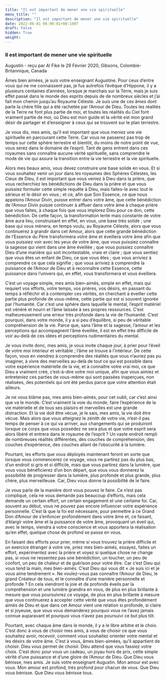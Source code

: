 ```yaml
---
title: "Il est important de mener une vie spirituelle"
menu_title: ""
description: "Il est important de mener une vie spirituelle"
date: 2022-06-01 06:00:01+00:1007
draft: False
hidden: True
weight:
---
```

### Il est important de mener une vie spirituelle

Augustin - reçu par Al Fike le 29 Février 2020, Gibsons, Colombie-Britannique, Canada

Âmes bien aimées, je suis votre enseignant Augustine. Pour ceux d’entre vous qui ne me connaissent pas, je fus autrefois l’évêque d’Hippone, il y a plusieurs centaines d’années, lorsque je marchais sur la Terre, mais je suis effet passé dans le monde des esprits depuis de de nombreux siècles et j’ai fait mon chemin jusqu’au Royaume Céleste. Je suis une de ces âmes dont parle la chère fille qui a été rachetée par l’Amour de Dieu. Toutes les réalités de la Terre ne font plus partie de moi, et toutes les réalités du Ciel font vraiment partie de moi, où Dieu est mon guide et la vérité est mon grand désir de partager et d’enseigner à ceux qui se trouvent sur le plan terrestre.

Je vous dis, mes amis, qu’il est important que vous meniez une vie spirituelle en parcourant cette Terre. Car vous ne passerez pas trop de temps sur cette sphère terrestre et bientôt, du moins de notre point de vue, vous serez dans le domaine de l’esprit. Tant de gens entrent dans ces royaumes sans connaître aucune vérité spirituelle, sans comprendre le mode de vie qui assure la transition entre la vie terrestre et la vie spirituelle.

Alors mes beaux amis, vous devez construire une base solide en vous. Et si vous souhaitez venir un jour dans les royaumes des Sphères Célestes, les Cieux de Dieu, il est important que vous veniez à Dieu dans la prière, que vous recherchiez les bénédictions de Dieu dans la prière et que vous puissiez formuler cette simple requête à Dieu, mais faites-le avec tout le sérieux et le désir en vous ; et ce, afin que Son Essence, ce que nous appelons l’Amour Divin, puisse entrer dans votre âme, que cette bénédiction de l’Amour Divin puisse continuer à affluer dans votre âme à chaque prière que vous faites, à chaque fois que vous implorez Dieu pour ce don, cette bénédiction. De cette façon, la transformation lente mais constante de votre âme aura lieu, construisant en effet, en vous, une base très solide ; une base qui vous mènera, en temps voulu, au Royaume Céleste, alors que vous continuerez à grandir dans cet Amour, alors que cette grande bénédiction de l’Essence du Père transformera votre âme et éveillera votre âme afin que vous puissiez voir avec les yeux de votre âme, que vous puissiez connaître la sagesse qui vient dans une âme éveillée ; que vous puissiez connaître Dieu d’une manière qui soit incontestable, vraie et claire ; que vous sentiez que vous êtes un enfant de Dieu, ce que vous êtes ; que vous arriviez à comprendre ce que cela signifie ; que vous arriviez à comprendre la puissance de l’Amour de Dieu et à reconnaître cette Essence, cette puissance dans l’univers qui,  en effet, vous transformera et vous éveillera.

C’est un voyage simple, mes amis bien-aimés, simple en effet, mais qui requiert vos efforts, votre temps, vos prières, vos désirs, en passant du temps à réfléchir et à contempler ces vérités, en cherchant à éveiller cette partie plus profonde de vous-même, cette partie qui est si souvent ignorée par l’humanité. Car c’est une sphère dans laquelle le mental, l’esprit matériel est vénéré et nourri et l’âme laissée à ses propres ressources. C’est malheureusement une erreur très profonde dans la vie de l’humanité. C’est pourquoi, dans votre monde, il y a si peu d’équilibre, si peu de véritable compréhension de la vie. Parce que, sans l’âme et la sagesse, l’amour et les perceptions qui accompagnent l’âme éveillée, il est en effet très difficile de voir au-delà de ces idées et perceptions rudimentaires du mental.

Je vous invite donc, mes amis, je vous invite chaque jour, à prier pour l’éveil de votre moi intérieur et véritable ; l’âme se trouve à l’intérieur. De cette façon, vous en viendrez à comprendre des réalités que vous n’auriez pas pu imaginer, à vivre des merveilles au-delà de tout ce qui est possible dans votre expérience matérielle de la vie, et à connaître votre vrai moi, ce que Dieu a vraiment créé, c’est-à-dire votre moi unique, afin que vous aimiez et entreteniez ces parties de vous-même qui sont passées inaperçues, non réalisées, des potentiels qui ont été perdus parce que votre attention était ailleurs.

Je ne vous blâme pas, mes amis bien-aimés, pour cet oubli, car c’est ainsi que va le monde. C’est vraiment la voie du monde, faire l’expérience de la vie matérielle et de tous ses plaisirs et merveilles est une grande distraction. Et la vie doit être vécue, je le sais, mes amis, la vie doit être vécue. Mais alors que vous atteignez le zénith de votre vie, n’est-il pas temps de penser à ce qui va arriver, aux changements qui se produiront lorsque ce corps que vous possédez ne sera plus et que votre esprit sera alors libéré et entrera dans le royaume de l’esprit ? Un vaste endroit rempli de nombreuses réalités différentes, des couches de compréhension, des couches d’expérience, des couches allant de l’obscurité à la lumière.

Pourtant, les efforts que vous déployés maintenant feront en sorte que lorsque vous commencerez ce voyage, vous ne partirez pas du plus bas, d’un endroit si gris et si difficile, mais que vous partirez dans la lumière, que vous vous bénéficierez d’un bon départ, que vous vous donnerez la possibilité de progresser dans la lumière, plus profonde et plus grande, plus chère, plus merveilleuse. Car, Dieu vous donne la possibilité de le faire.

Je vous parle de la manière dont vous pouvez le faire. Ce n’est pas compliqué, cela ne vous demande pas beaucoup d’efforts, mais cela demande un certain effort, un certain engagement et une certaine foi. Car, souvent au début, vous ne pouvez pas encore influencer votre expérience personnelle. C’est là que la foi est nécessaire, pour permettre à ce Grand Don d’Amour de s’enfoncer profondément dans votre âme et, ce faisant, d’élargir votre âme et la puissance de votre âme, provoquant un éveil qui, avec le temps, viendra à votre conscience et vous apportera la réalisation qu’en effet, quelque chose de profond se passe en vous.

En faisant des efforts pour prier, même si vous trouvez la prière difficile et un exercice étranger à votre vie, priez mes bien-aimés, essayez, faites un effort, expérimentez avec la prière et voyez si quelque chose ne change pas, si vous ne ressentez pas une bénédiction, un toucher, un peu de confort, un peu de chaleur et de guérison pour votre être. Car c’est Dieu qui vous tend la main, mes bien-aimés. C’est Dieu qui vous dit « Je suis ici et je vous aime tendrement ». Ne voulez-vous pas connaître l’Amour de Dieu, le grand Créateur de tous, et le connaître d’une manière personnelle et profonde ? En cela viendront la joie et de profonds éveils par la compréhension et une lumière grandira en vous, de plus en plus brillante à mesure que vous poursuivrez ce voyage, de plus en plus brillante à mesure que vous continuerez à accepter cette vérité que vous êtes profondément aimés de Dieu et que dans cet Amour vient une relation si profonde, si claire et si joyeuse, que vous vous demanderez pourquoi vous ne l’avez jamais connue auparavant et pourquoi vous n’avez pas poursuivi ce but plus tôt.

Pourtant, avec chaque âme dans le monde, il y a le libre arbitre et le choix. C’est donc à vous de choisir mes amis, à vous de choisir ce que vous souhaitez avoir, recevoir, comment vous souhaitez orienter votre mental et les désirs de votre âme. C’est à vous, âmes bien-aimées, qu’il appartient de choisir. Dieu vous permet de choisir. Dieu attend que vous fassiez votre choix. C’est donc pour vous un cadeau, un joyau hors de prix, cette simple vérité d’une puissance et d’une gloire de l’Amour de Dieu. Que Dieu vous bénisse, mes amis. Je suis votre enseignant Augustin. Mon amour est avec vous. Mon amour est profond, très profond pour chacun de vous. Que Dieu vous bénisse. Que Dieu vous bénisse tous.



